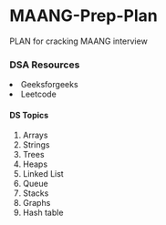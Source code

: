 # MAANG-Prep-Plan
PLAN for cracking MAANG interview 


<h3>DSA Resources</h3>

<li>Geeksforgeeks</li>
<li>Leetcode</li>



<h4>DS Topics</h4>
<ol>
<li>Arrays
<li>Strings
<li>Trees
<li>Heaps
<li>Linked List
<li>Queue
<li>Stacks
<li>Graphs
<li>Hash table
</ol>

